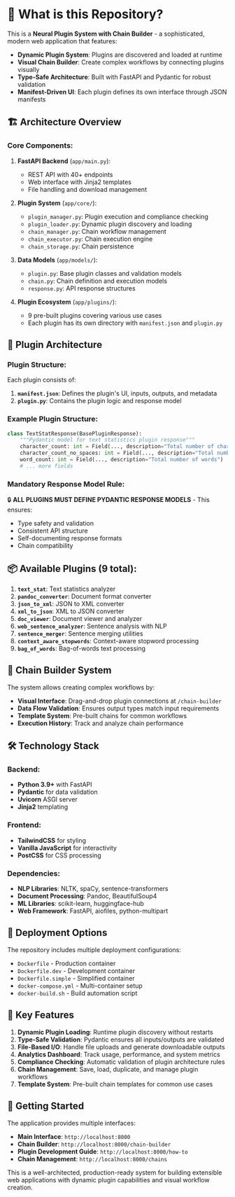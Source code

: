 
# 🚀 **What is this Repository?**

This is a **Neural Plugin System with Chain Builder** - a sophisticated, modern web application that features:

- **Dynamic Plugin System**: Plugins are discovered and loaded at runtime
- **Visual Chain Builder**: Create complex workflows by connecting plugins visually
- **Type-Safe Architecture**: Built with FastAPI and Pydantic for robust validation
- **Manifest-Driven UI**: Each plugin defines its own interface through JSON manifests

## 🏗️ **Architecture Overview**

### **Core Components:**

1. **FastAPI Backend** (`app/main.py`):
   - REST API with 40+ endpoints
   - Web interface with Jinja2 templates
   - File handling and download management

2. **Plugin System** (`app/core/`):
   - `plugin_manager.py`: Plugin execution and compliance checking
   - `plugin_loader.py`: Dynamic plugin discovery and loading
   - `chain_manager.py`: Chain workflow management
   - `chain_executor.py`: Chain execution engine
   - `chain_storage.py`: Chain persistence

3. **Data Models** (`app/models/`):
   - `plugin.py`: Base plugin classes and validation models
   - `chain.py`: Chain definition and execution models
   - `response.py`: API response structures

4. **Plugin Ecosystem** (`app/plugins/`):
   - 9 pre-built plugins covering various use cases
   - Each plugin has its own directory with `manifest.json` and `plugin.py`

## 🔌 **Plugin Architecture**

### **Plugin Structure:**
Each plugin consists of:

1. **`manifest.json`**: Defines the plugin's UI, inputs, outputs, and metadata
2. **`plugin.py`**: Contains the plugin logic and response model

### **Example Plugin Structure:**
```12:30:app/plugins/text_stat/plugin.py
class TextStatResponse(BasePluginResponse):
    """Pydantic model for text statistics plugin response"""
    character_count: int = Field(..., description="Total number of characters including spaces and punctuation")
    character_count_no_spaces: int = Field(..., description="Total number of characters excluding spaces")
    word_count: int = Field(..., description="Total number of words")
    # ... more fields
```

### **Mandatory Response Model Rule:**
🔒 **ALL PLUGINS MUST DEFINE PYDANTIC RESPONSE MODELS** - This ensures:
- Type safety and validation
- Consistent API structure
- Self-documenting response formats
- Chain compatibility

## 📦 **Available Plugins** (9 total):

1. **`text_stat`**: Text statistics analyzer
2. **`pandoc_converter`**: Document format converter
3. **`json_to_xml`**: JSON to XML converter
4. **`xml_to_json`**: XML to JSON converter
5. **`doc_viewer`**: Document viewer and analyzer
6. **`web_sentence_analyzer`**: Sentence analysis with NLP
7. **`sentence_merger`**: Sentence merging utilities
8. **`context_aware_stopwords`**: Context-aware stopword processing
9. **`bag_of_words`**: Bag-of-words text processing

## 🔗 **Chain Builder System**

The system allows creating complex workflows by:
- **Visual Interface**: Drag-and-drop plugin connections at `/chain-builder`
- **Data Flow Validation**: Ensures output types match input requirements
- **Template System**: Pre-built chains for common workflows
- **Execution History**: Track and analyze chain performance

## 🛠️ **Technology Stack**

### **Backend:**
- **Python 3.9+** with FastAPI
- **Pydantic** for data validation
- **Uvicorn** ASGI server
- **Jinja2** templating

### **Frontend:**
- **TailwindCSS** for styling
- **Vanilla JavaScript** for interactivity
- **PostCSS** for CSS processing

### **Dependencies:**
- **NLP Libraries**: NLTK, spaCy, sentence-transformers
- **Document Processing**: Pandoc, BeautifulSoup4
- **ML Libraries**: scikit-learn, huggingface-hub
- **Web Framework**: FastAPI, aiofiles, python-multipart

## 🐳 **Deployment Options**

The repository includes multiple deployment configurations:
- `Dockerfile` - Production container
- `Dockerfile.dev` - Development container  
- `Dockerfile.simple` - Simplified container
- `docker-compose.yml` - Multi-container setup
- `docker-build.sh` - Build automation script

## 🎯 **Key Features**

1. **Dynamic Plugin Loading**: Runtime plugin discovery without restarts
2. **Type-Safe Validation**: Pydantic ensures all inputs/outputs are validated
3. **File-Based I/O**: Handle file uploads and generate downloadable outputs
4. **Analytics Dashboard**: Track usage, performance, and system metrics
5. **Compliance Checking**: Automatic validation of plugin architecture rules
6. **Chain Management**: Save, load, duplicate, and manage plugin workflows
7. **Template System**: Pre-built chain templates for common use cases

## 🚀 **Getting Started**

The application provides multiple interfaces:
- **Main Interface**: `http://localhost:8000`
- **Chain Builder**: `http://localhost:8000/chain-builder`
- **Plugin Development Guide**: `http://localhost:8000/how-to`
- **Chain Management**: `http://localhost:8000/chains`

This is a well-architected, production-ready system for building extensible web applications with dynamic plugin capabilities and visual workflow creation.
